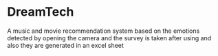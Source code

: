 # DreamTech
A music and movie recommendation system based on the emotions detected by opening the camera and the survey is taken after using and also they are generated in an excel sheet
